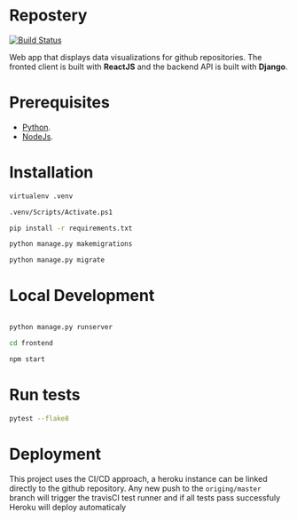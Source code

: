 # Repostery

[![Build Status](https://travis-ci.org/squareflaw/repostery.svg?branch=master)](https://travis-ci.org/squareflaw/repostery)

Web app that displays data visualizations for github repositories. The fronted client is built with **ReactJS** and the backend API is built with **Django**.

# Prerequisites

- [Python](https://www.python.org/downloads/).
- [NodeJs](https://nodejs.org/en/download/).

# Installation

```bash
virtualenv .venv

.venv/Scripts/Activate.ps1

pip install -r requirements.txt

python manage.py makemigrations

python manage.py migrate

```

# Local Development

```bash

python manage.py runserver

cd frontend

npm start
```

# Run tests

```bash
pytest --flake8
```

# Deployment

This project uses the CI/CD approach, a heroku instance can be linked directly to the github repository.
Any new push to the `origing/master` branch will trigger the travisCI test runner and if all tests pass successfuly
Heroku will deploy automaticaly